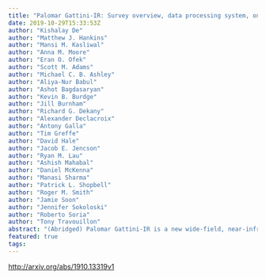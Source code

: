 ```yaml
---
title: "Palomar Gattini-IR: Survey overview, data processing system, on-sky   performance and first results"
date: 2019-10-29T15:33:53Z
author: "Kishalay De"
author: "Matthew J. Hankins"
author: "Mansi M. Kasliwal"
author: "Anna M. Moore"
author: "Eran O. Ofek"
author: "Scott M. Adams"
author: "Michael C. B. Ashley"
author: "Aliya-Nur Babul"
author: "Ashot Bagdasaryan"
author: "Kevin B. Burdge"
author: "Jill Burnham"
author: "Richard G. Dekany"
author: "Alexander Declacroix"
author: "Antony Galla"
author: "Tim Greffe"
author: "David Hale"
author: "Jacob E. Jencson"
author: "Ryan M. Lau"
author: "Ashish Mahabal"
author: "Daniel McKenna"
author: "Manasi Sharma"
author: "Patrick L. Shopbell"
author: "Roger M. Smith"
author: "Jamie Soon"
author: "Jennifer Sokoloski"
author: "Roberto Soria"
author: "Tony Travouillon"
abstract: "(Abridged) Palomar Gattini-IR is a new wide-field, near-infrared robotic time domain survey operating at Palomar Observatory. Using a 30 cm telescope mounted with a H2RG detector, Gattini-IR achieves a field of view of 25 sq. deg. with a pixel scale of 8.7 arcsec in J-band. Here, we describe the system design, survey operations, data processing system and on-sky performance of Palomar Gattini-IR. As a part of the nominal survey, Gattini-IR scans $approx 7500$ square degrees of the sky every night to a median 5$sigma$ depth of $15.7$ AB mag outside the Galactic plane. The survey covers $approx 15000$ square degrees of the sky visible from Palomar with a median cadence of 2 days. A real-time data processing system produces stacked science images from dithered raw images taken on sky, together with PSF-fit source catalogs and transient candidates identified from subtractions within a median delay of $approx 4$ hours from the time of observation. The calibrated data products achieve an astrometric accuracy (RMS) of $approx 0.7$ arcsec with respect to Gaia DR2 for sources with S/N $> 10$, and better than $approx 0.35$ arcsec for sources brighter than $approx 12$ Vega mag. The photometric accuracy (RMS) achieved in the PSF-fit source catalogs is better than $approx 3$% for sources brighter than $approx 12$ Vega mag, as calibrated against the 2MASS catalog. With a field of view $approx 40times$ larger than any other existing near infrared imaging instrument, Gattini-IR is probing the reddest and dustiest transients in the local universe such as dust obscured supernovae in nearby galaxies, novae behind large columns of extinction within the galaxy, reddened micro-lensing events in the Galactic plane and variability from cool and dust obscured stars. We present results from transients and variables identified since the start of the commissioning period."
featured: true
tags:
---
```

http://arxiv.org/abs/1910.13319v1